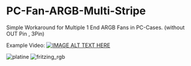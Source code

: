 # PC-Fan-ARGB-Multi-Stripe
Simple Workaround for Multiple 1 End ARGB Fans in PC-Cases. (without OUT Pin , 3Pin)

Example Video:
[![IMAGE ALT TEXT HERE]()](https://www.youtube.com/shorts/zQxECo8_se8)

![platine](https://github.com/user-attachments/assets/48abebe9-8365-444c-a97c-e301bdfea8fd)
![fritzing_rgb](https://github.com/user-attachments/assets/fc334b93-069c-4e9f-a7b8-2eccac0a516a)


